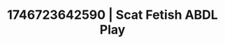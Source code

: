 ---
categories:
- Nude shadows
- Femme domination
- Intimate reveal
- AI-generated
- Morning seduction
- Pillow talk
- ASMR
- Cosplay
image: /assets/images/1746723642590.webp
layout: post
seo:
  description: Featured content with high-quality Scat Fetish, ABDL Play. HD images
    available.
  keywords: Scat Fetish, ABDL Play
  og_image: /assets/images/1746723642590.webp
  schema_type: VisualArtwork
tags:
- '#1746723642590'
- Scat Fetish
- ABDL Play
title: 1746723642590 | Scat Fetish ABDL Play
---